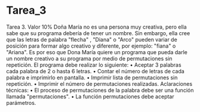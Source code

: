 # Tarea_3
Tarea 3. Valor 10%
Doña María no es una persona muy creativa, pero ella sabe que su programa
debería de tener un nombre. Sin embargo, ella cree que las letras de palabra
"flecha" , "Diana" o "Arco" pueden variar de posición para formar algo creativo
y diferente, por ejemplo: "fiana" o "Ariana". Es por eso que Dona María quiere
un programa que pueda darle un nombre creativo a su programa por medio de
permutaciones sin repetición.
El programa debe realizar lo siguiente:
• Aceptar 3 palabras cada palabra de 2 o hasta 6 letras.
• Contar el número de letras de cada palabra e imprimirlo en pantalla.
• Imprimir lista de permutaciones sin repetición.
• Imprimir el número de permutaciones realizadas.
Aclaraciones técnicas:
• El proceso de permutaciones de la palabra debe ser una función llamada
"permutaciones".
• La función permutaciones debe aceptar parámetros.
